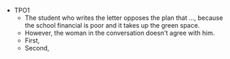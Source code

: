 * TPO1
	* The student who writes the letter opposes the plan that ..., because the school financial is poor and it takes up the green space.
	* However, the woman in the conversation doesn't agree with him.
	* First,
	* Second,